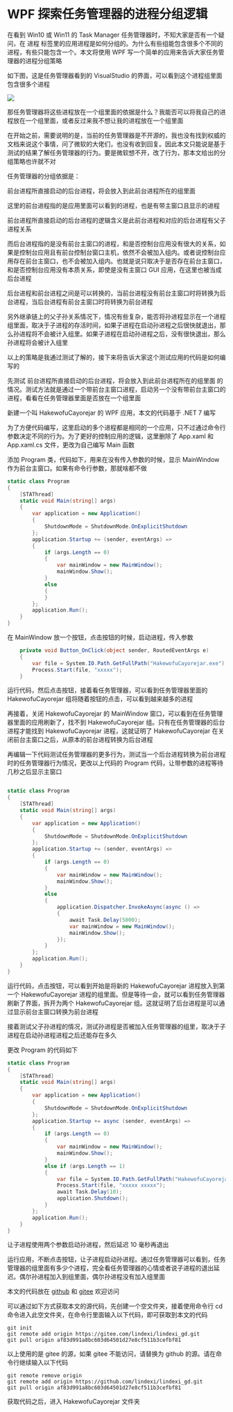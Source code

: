 # WPF 探索任务管理器的进程分组逻辑

在看到 Win10 或 Win11 的 Task Manager 任务管理器时，不知大家是否有一个疑问，在 进程 标签里的应用进程是如何分组的。为什么有些组能包含很多个不同的进程，有些只能包含一个。本文将使用 WPF 写一个简单的应用来告诉大家任务管理器的进程分组策略

<!--more-->

<!-- 发布 -->
<!-- 博客 -->

如下图，这是任务管理器看到的 VisualStudio 的界面，可以看到这个进程组里面包含很多个进程

<!-- ![](image/WPF 探索任务管理器的进程分组逻辑/WPF 探索任务管理器的进程分组逻辑0.png) -->

![](http://image.acmx.xyz/lindexi%2F202212291925418722.jpg)

那任务管理器将这些进程放在一个组里面的依据是什么？我能否可以将我自己的进程放在一个组里面，或者反过来我不想让我的进程放在一个组里面

在开始之前，需要说明的是，当前的任务管理器是不开源的，我也没有找到权威的文档来说这个事情，问了微软的大佬们，也没有收到回复。因此本文只能说是基于测试的结果了解任务管理器的行为。要是微软想不开，改了行为，那本文给出的分组策略也许就不对

任务管理器的分组依据是：

前台进程所直接启动的后台进程，将会放入到此前台进程所在的组里面

这里的前台进程指的是应用里面可以看到的进程，也是有带主窗口且显示的进程

前台进程所直接启动的后台进程的逻辑含义是此前台进程和对应的后台进程有父子进程关系

而后台进程指的是没有前台主窗口的进程，和是否控制台应用没有很大的关系，如果是控制台应用且有前台控制台窗口主机，依然不会被加入组内。或者说控制台应用存在前台主窗口，也不会被加入组内。也就是说只取决于是否存在前台主窗口，和是否控制台应用没有本质关系，即使是没有主窗口 GUI 应用，在这里也被当成后台进程

后台进程和前台进程之间是可以转换的，当前台进程没有前台主窗口时将转换为后台进程，当后台进程有前台主窗口时将转换为前台进程

另外继承链上的父子孙关系情况下，情况有些复杂，能否将孙进程显示在一个进程组里面，取决于子进程的存活时间，如果子进程在启动孙进程之后很快就退出，那么孙进程将不会被计入组里。如果子进程在启动孙进程之后，没有很快退出，那么孙进程将会被计入组里

以上的策略是我通过测试了解的，接下来将告诉大家这个测试应用的代码是如何编写的

先测试 前台进程所直接启动的后台进程，将会放入到此前台进程所在的组里面 的情况。测试方法就是通过一个带前台主窗口进程，启动另一个没有带前台主窗口的进程，看看在任务管理器里面是否放在一个组里面

新建一个叫 HakewofuCayorejar 的 WPF 应用，本文的代码基于 .NET 7 编写

为了方便代码编写，这里启动的多个进程都是相同的一个应用，只不过通过命令行参数决定不同的行为。为了更好的控制应用的逻辑，这里删除了 App.xaml 和 App.xaml.cs 文件，更改为自己编写 Main 函数

添加 Program 类，代码如下，用来在没有传入参数的时候，显示 MainWindow 作为前台主窗口。如果有命令行参数，那就啥都不做

```csharp
static class Program
{
    [STAThread]
    static void Main(string[] args)
    {
        var application = new Application()
        {
            ShutdownMode = ShutdownMode.OnExplicitShutdown
        };
        application.Startup += (sender, eventArgs) =>
        {
            if (args.Length == 0)
            {
                var mainWindow = new MainWindow();
                mainWindow.Show();
            }
            else
            {
            }
        };
        application.Run();
    }
}
```

在 MainWindow 放一个按钮，点击按钮的时候，启动进程，传入参数

```csharp
    private void Button_OnClick(object sender, RoutedEventArgs e)
    {
        var file = System.IO.Path.GetFullPath("HakewofuCayorejar.exe");
        Process.Start(file, "xxxxx");
    }
```

运行代码，然后点击按钮，接着看任务管理器，可以看到任务管理器里面的 HakewofuCayorejar 组将随着按钮的点击，可以看到越来越多的进程

再接着，关闭 HakewofuCayorejar 的 MainWindow 窗口，可以看到在任务管理器里面的应用刷新了，找不到 HakewofuCayorejar 组。只有在任务管理器的后台进程才能找到 HakewofuCayorejar 进程，这就证明了 HakewofuCayorejar 在关闭前台主窗口之后，从原本的前台进程转换为后台进程

再编辑一下代码测试任务管理器的更多行为，测试当一个后台进程转换为前台进程时的任务管理器行为情况，更改以上代码的 Program 代码，让带参数的进程等待几秒之后显示主窗口

```csharp

static class Program
{
    [STAThread]
    static void Main(string[] args)
    {
        var application = new Application()
        {
            ShutdownMode = ShutdownMode.OnExplicitShutdown
        };
        application.Startup += (sender, eventArgs) =>
        {
            if (args.Length == 0)
            {
                var mainWindow = new MainWindow();
                mainWindow.Show();
            }
            else
            {
                application.Dispatcher.InvokeAsync(async () =>
                {
                    await Task.Delay(5000);
                    var mainWindow = new MainWindow();
                    mainWindow.Show();
                });
            }
        };
        application.Run();
    }
}
```



运行代码，点击按钮，可以看到开始是将新的 HakewofuCayorejar 进程放入到第一个 HakewofuCayorejar 进程的组里面。但是等待一会，就可以看到任务管理器刷新了界面，拆开为两个 HakewofuCayorejar 组。这就证明了后台进程是可以通过显示前台主窗口转换为前台进程

接着测试父子孙进程的情况，测试孙进程是否被加入任务管理器的组里，取决于子进程在启动孙进程进程之后还能存在多久

更改 Program 的代码如下

```csharp
static class Program
{
    [STAThread]
    static void Main(string[] args)
    {
        var application = new Application()
        {
            ShutdownMode = ShutdownMode.OnExplicitShutdown
        };
        application.Startup += async (sender, eventArgs) =>
        {
            if (args.Length == 0)
            {
                var mainWindow = new MainWindow();
                mainWindow.Show();
            }
            else if (args.Length == 1)
            {
                var file = System.IO.Path.GetFullPath("HakewofuCayorejar.exe");
                Process.Start(file, "xxxxx xxxxx");
                await Task.Delay(10);
                application.Shutdown();
            }
        };
        application.Run();
    }
}
```

让子进程使用两个参数启动孙进程，然后延迟 10 毫秒再退出

运行应用，不断点击按钮，让子进程启动孙进程。通过任务管理器可以看到，任务管理器的组里面有多少个进程，完全看任务管理器的心情或者说子进程的退出延迟。偶尔孙进程加入到组里面，偶尔孙进程没有加入组里面

本文的代码放在 [github](https://github.com/lindexi/lindexi_gd/tree/af83d991a8bc603d64501d27e8cf511b3cefbf81/HakewofuCayorejar) 和 [gitee](https://gitee.com/lindexi/lindexi_gd/tree/af83d991a8bc603d64501d27e8cf511b3cefbf81/HakewofuCayorejar) 欢迎访问

可以通过如下方式获取本文的源代码，先创建一个空文件夹，接着使用命令行 cd 命令进入此空文件夹，在命令行里面输入以下代码，即可获取到本文的代码

```
git init
git remote add origin https://gitee.com/lindexi/lindexi_gd.git
git pull origin af83d991a8bc603d64501d27e8cf511b3cefbf81
```

以上使用的是 gitee 的源，如果 gitee 不能访问，请替换为 github 的源。请在命令行继续输入以下代码

```
git remote remove origin
git remote add origin https://github.com/lindexi/lindexi_gd.git
git pull origin af83d991a8bc603d64501d27e8cf511b3cefbf81
```

获取代码之后，进入 HakewofuCayorejar 文件夹